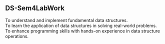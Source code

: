 ## DS-Sem4LabWork
To understand and implement fundamental data structures.
<br>
To learn the application of data structures in solving real-world problems.
<br>
To enhance programming skills with hands-on experience in data structure operations.
